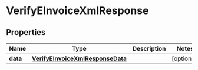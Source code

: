 

# VerifyEInvoiceXmlResponse


## Properties

| Name | Type | Description | Notes |
|------------ | ------------- | ------------- | -------------|
|**data** | [**VerifyEInvoiceXmlResponseData**](VerifyEInvoiceXmlResponseData.md) |  |  [optional] |



